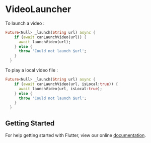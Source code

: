 # VideoLauncher

To launch a video :

```dart
Future<Null> _launch(String url) async {
    if (await canLaunchVideo(url)) {
      await launchVideo(url);
    } else {
      throw 'Could not launch $url';
    }
  }
```

To play a local video file :

```dart
Future<Null> _launch(String url) async {
    if (await canLaunchVideo(url, isLocal:true)) {
      await launchVideo(url, isLocal:true);
    } else {
      throw 'Could not launch $url';
    }
  }
```

## Getting Started

For help getting started with Flutter, view our online
[documentation](http://flutter.io/).

